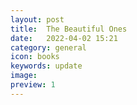 ```yaml
---
layout: post
title:  The Beautiful Ones
date:   2022-04-02 15:21
category: general
icon: books
keywords: update
image:
preview: 1
---
```

